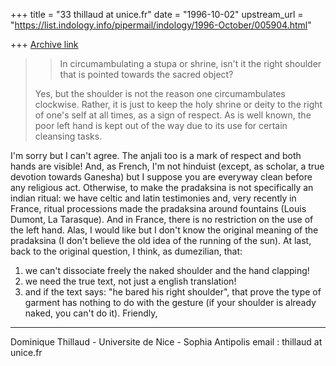 +++
title = "33 thillaud at unice.fr"
date = "1996-10-02"
upstream_url = "https://list.indology.info/pipermail/indology/1996-October/005904.html"

+++
[Archive link](https://list.indology.info/pipermail/indology/1996-October/005904.html)

>> In circumambulating a stupa or shrine, isn't it the right shoulder that is
>> pointed towards the sacred object?
>
>Yes, but the shoulder is not the reason one circumambulates
>clockwise.  Rather, it is just to keep the holy shrine or deity
>to the right of one's self at all times, as a sign of respect.
>As is well known, the poor left hand is kept out of the way due
>to its use for certain cleansing tasks.

I'm sorry but I can't agree. The anjali too is a mark of respect and both
hands are visible! And, as French, I'm not hinduist (except, as scholar, a
true devotion towards Ganesha) but I suppose you are everyway clean before
any religious act.
Otherwise, to make the pradaksina is not specifically an indian ritual: we
have celtic and latin testimonies and, very recently in France, ritual
processions made the pradaksina around fountains (Louis Dumont, La
Tarasque). And in France, there is no restriction on the use of the left
hand.
Alas, I would like but I don't know the original meaning of the pradaksina
(I don't believe the old idea of the running of the sun).
At last, back to the original question, I think, as dumezilian, that:
1) we can't dissociate freely the naked shoulder and the hand clapping!
2) we need the true text, not just a english translation!
3) and if the text says: "he bared his right shoulder", that prove the type
of garment  has nothing to do with the gesture (if your shoulder is already
naked, you can't do it).
Friendly,


--------------------------------------------------------------
Dominique Thillaud - Universite de Nice - Sophia Antipolis
email : thillaud at unice.fr






